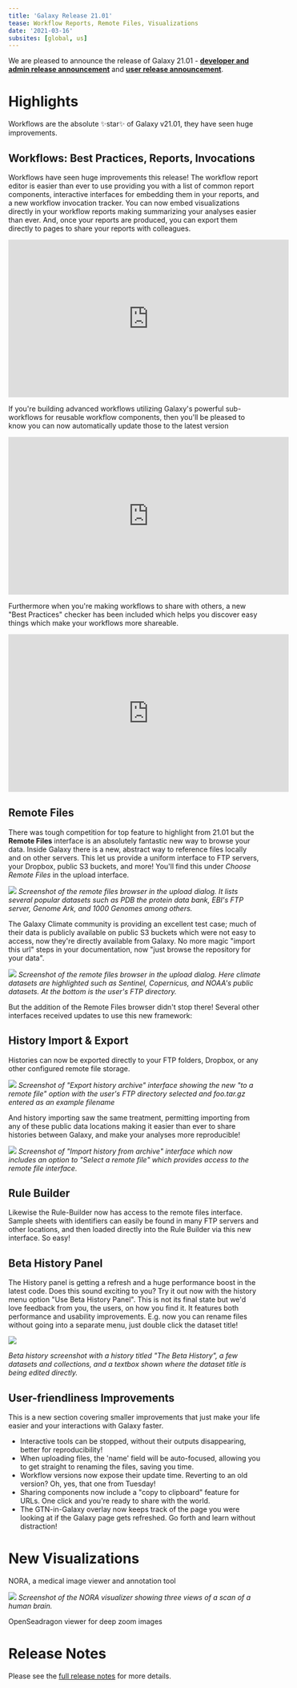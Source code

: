```yaml
---
title: 'Galaxy Release 21.01'
tease: Workflow Reports, Remote Files, Visualizations
date: '2021-03-16'
subsites: [global, us]
---
```


We are pleased to announce the release of Galaxy
21.01 - **[developer and admin release announcement](https://docs.galaxyproject.org/en/master/releases/21.01_announce.html)** and **[user release announcement](https://docs.galaxyproject.org/en/master/releases/21.01_announce_user.html)**.

# Highlights

Workflows are the absolute ✨star✨ of Galaxy v21.01, they have seen huge
improvements.

## Workflows: Best Practices, Reports, Invocations

Workflows have seen huge improvements this release! The workflow report
editor is easier than ever to use providing you with a list of common
report components, interactive interfaces for embedding them in your
reports, and a new workflow invocation tracker. You can now embed
visualizations directly in your workflow reports making summarizing your
analyses easier than ever. And, once your reports are produced, you can
export them directly to pages to share your reports with colleagues.

<iframe width="560" height="315" src="https://www.youtube.com/embed/TmZzfaKf1V0" frameborder="0" allow="accelerometer; autoplay; clipboard-write; encrypted-media; gyroscope; picture-in-picture" allowfullscreen></iframe>

If you're building advanced workflows utilizing Galaxy's powerful
sub-workflows for reusable workflow components, then you'll be pleased
to know you can now automatically update those to the latest version

<iframe width="560" height="315" src="https://www.youtube.com/embed/2gHvmy_tIVc" frameborder="0" allow="accelerometer; autoplay; clipboard-write; encrypted-media; gyroscope; picture-in-picture" allowfullscreen></iframe>

Furthermore when you're making workflows to share with others, a new
"Best Practices" checker has been included which helps you discover easy
things which make your workflows more shareable.

<iframe width="560" height="315" src="https://www.youtube.com/embed/pfNqAkzvKj8" frameborder="0" allow="accelerometer; autoplay; clipboard-write; encrypted-media; gyroscope; picture-in-picture" allowfullscreen></iframe>

## Remote Files

There was tough competition for top feature to highlight from 21.01 but
the **Remote Files** interface is an absolutely fantastic new way to
browse your data. Inside Galaxy there is a new, abstract way to
reference files locally and on other servers. This let us provide a
uniform interface to FTP servers, your Dropbox, public S3 buckets, and
more! You'll find this under *Choose Remote Files* in the upload
interface.

![](https://docs.galaxyproject.org/en/latest/_images/21.01-remote.png)
*Screenshot of the remote files
browser in the upload dialog. It lists several popular datasets such as
PDB the protein data bank, EBI's FTP server, Genome Ark, and 1000
Genomes among others.*

The Galaxy Climate community is providing an excellent test case; much
of their data is publicly available on public S3 buckets which were not
easy to access, now they're directly available from Galaxy. No more
magic "import this url" steps in your documentation, now "just browse
the repository for your data".

![](https://docs.galaxyproject.org/en/latest/_images/21.01-remote-weather.png)
*Screenshot of the remote files browser in the upload dialog. Here climate datasets are
highlighted such as Sentinel, Copernicus, and NOAA's public datasets. At
the bottom is the user's FTP directory.*

But the addition of the Remote Files browser didn't stop there! Several
other interfaces received updates to use this new framework:

## History Import & Export

Histories can now be exported directly to your FTP folders, Dropbox, or
any other configured remote file storage.

![](https://docs.galaxyproject.org/en/latest/_images/21.01-hist-exp.png)
*Screenshot of "Export
history archive" interface showing the new "to a remote file" option
with the user's FTP directory selected and foo.tar.gz entered as an
example filename*

And history importing saw the same treatment, permitting importing from
any of these public data locations making it easier than ever to share
histories between Galaxy, and make your analyses more reproducible!

![](https://docs.galaxyproject.org/en/latest/_images/21.01-hist-imp.png)
*Screenshot of "Import history from archive" interface which now includes an option to "Select
a remote file" which provides access to the remote file interface.*


## Rule Builder

Likewise the Rule-Builder now has access to the remote files interface.
Sample sheets with identifiers can easily be found in many FTP servers
and other locations, and then loaded directly into the Rule Builder via
this new interface. So easy!

## Beta History Panel

The History panel is getting a refresh and a huge performance boost in
the latest code. Does this sound exciting to you? Try it out now with
the history menu option "Use Beta History Panel". This is not its final
state but we'd love feedback from you, the users, on how you find it. It
features both performance and usability improvements. E.g. now you can
rename files without going into a separate menu, just double click the
dataset title!

![](https://docs.galaxyproject.org/en/latest/_images/21.01-beta-hist.png)

*Beta history screenshot with a history titled "The Beta History", a few datasets and
collections, and a textbox shown where the dataset title is being edited
directly.*

## User-friendliness Improvements

This is a new section covering smaller improvements that just make your
life easier and your interactions with Galaxy faster.

- Interactive tools can be stopped, without their outputs
    disappearing, better for reproducibility!
- When uploading files, the 'name' field will be auto-focused,
    allowing you to get straight to renaming the files, saving you time.
- Workflow versions now expose their update time. Reverting to an old
    version? Oh, yes, that one from Tuesday!
- Sharing components now include a "copy to clipboard" feature for
    URLs. One click and you're ready to share with the world.
- The GTN-in-Galaxy overlay now keeps track of the page you were
    looking at if the Galaxy page gets refreshed. Go forth and learn
    without distraction!

# New Visualizations

NORA, a medical image viewer and annotation tool

![](https://docs.galaxyproject.org/en/latest/_images/21.01-nora.png)
*Screenshot of the NORA visualizer showing three views of a scan of a human brain.*

OpenSeadragon viewer for deep zoom images


# Release Notes

Please see the [full release notes](https://docs.galaxyproject.org/en/latest/releases/21.01_announce.html) for more
details.
